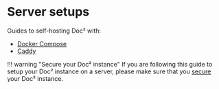 # Server setups

Guides to self-hosting Doc² with:

* [Docker Compose](/hosting/server-setups/docker-compose/)
* [Caddy](/hosting/server-setups/caddy/)


!!! warning "Secure your Doc² instance"
    If you are following this guide to setup your Doc² instance on a server, please make sure that you [secure](/hosting/security/) your Doc² instance.
